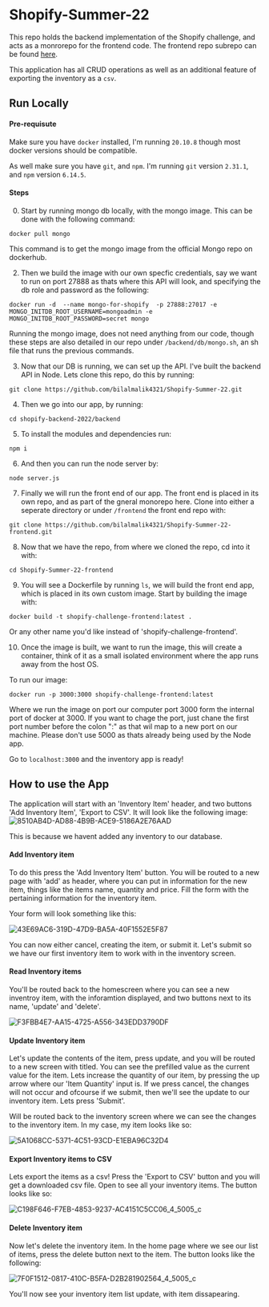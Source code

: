 # Shopify-Summer-22

This repo holds the backend implementation of the Shopify challenge, and acts as a monrorepo for the frontend code. The frontend repo subrepo can be found [here](https://github.com/bilalmalik4321/Shopify-Summer-22-frontend).

This application has all CRUD operations as well as an additional feature of exporting the inventory as a `csv`.


## Run Locally

#### Pre-requisute

Make sure you have `docker` installed, I'm running `20.10.8` though most docker versions should be compatible.

As well make sure you have `git`, and `npm`. I'm running `git` version `2.31.1`, and `npm` version `6.14.5`.

#### Steps

0. Start by running mongo db locally, with the mongo image.
This can be done with the following command:

```
docker pull mongo
```

This command is to get the mongo image from the official Mongo repo on dockerhub.

2. Then we build the image with our own specfic credentials, say we want to run on port 27888 as thats where this API will look,
and specifying the db role and password as the following:

```
docker run -d  --name mongo-for-shopify  -p 27888:27017 -e MONGO_INITDB_ROOT_USERNAME=mongoadmin -e MONGO_INITDB_ROOT_PASSWORD=secret mongo
```
Running the mongo image, does not need anything from our code, though these steps are also detailed in our repo under `/backend/db/mongo.sh`,
an sh file that runs the previous commands.

3. Now that our DB is running, we can set up the API. I've built the backend API in Node. Lets clone this repo, do this by running:

```
git clone https://github.com/bilalmalik4321/Shopify-Summer-22.git
```

4. Then we go into our app, by running:

```
cd shopify-backend-2022/backend
```

5. To install the modules and dependencies run: 

 ```
 npm i
 ```
 
 6. And then you can run the node server by:
 
 ```
 node server.js
 ```
 
 7. Finally we will run the front end of our app. The front end is placed in its own repo, and as part of the gneral monorepo here. 
 Clone into either a seperate directory or under `/frontend` the front end repo with:
 
 ```
 git clone https://github.com/bilalmalik4321/Shopify-Summer-22-frontend.git
 ```
 8. Now that we have the repo, from where we cloned the repo, cd into it with: 
 
 ```
 cd Shopify-Summer-22-frontend
 ```
 
 9. You will see a Dockerfile by running `ls`, we will build the front end app, which is placed in its own custom image.
 Start by building the image with:
 
 ```
 docker build -t shopify-challenge-frontend:latest .
 ```
 
 Or any other name you'd like instead of 'shopify-challenge-frontend'. 
 
 10. Once the image is built, we want to run the image, this will create a container, think of it as a small isolated environment where the app runs away from
 the host OS.
 
 To run our image:
 
 ```
 docker run -p 3000:3000 shopify-challenge-frontend:latest
 ```
 
 Where we run the image on port our computer port 3000 form the internal port of docker at 3000. If you want to chage the port, just chane the first
 port number before the colon ":" as that wil map to a new port on our machine. Please don't use 5000 as thats already being used by the Node app.
 
 Go to  `localhost:3000` and the inventory app is ready!
 
 ## How to use the App
 
 The application will start with an 'Inventory Item' header, and two buttons 'Add Inventory Item', 'Export to CSV'.
 It will look like the following image:![8510AB4D-AD88-4B9B-ACE9-5186A2E76AAD](https://user-images.githubusercontent.com/45467181/150185006-33f593c8-da7b-46ea-a2f5-838aa7100f28.jpeg)

 This is because we havent added any inventory to our database. 
 
 #### Add Inventory item
 
 To do this press the 'Add Inventory Item' button.
 You will be routed to a new page with 'add' as header, where you can put in information for the new item, things like the items name, quantity and price.
 Fill the form with the pertaining information for the inventory item.
 
 Your form will look something like this:
 
 ![43E69AC6-319D-47D9-BA5A-40F1552E5F87](https://user-images.githubusercontent.com/45467181/150206113-dcb89d0b-8a11-4d01-93c5-ea556a9bc6c9.jpeg)


 You can now either cancel, creating the item, or submit it. Let's submit so we have our first inventory item to work with in the inventory screen.
 
 #### Read Inventory items
 
 You'll be routed back to the homescreen where you can see a new inventroy item, with the inforamtion displayed, and two buttons next to its name, 'update'
 and 'delete'.
 
![F3FBB4E7-AA15-4725-A556-343EDD3790DF](https://user-images.githubusercontent.com/45467181/150206275-aafe6c13-602b-48d4-8376-3299aa43f65a.jpeg)

 
  #### Update Inventory item
 
 Let's update the contents of the item, press update, and you will be routed to a new screen with titled. You can see the prefilled value as the current
 value for the item. Lets increase the quantity of our item, by pressing the up arrow where our 'Item Quantity' input is. If we press cancel, the changes will 
 not occur and ofcourse if we submit, then we'll see the update to our inventory item. Lets press 'Submit'.
 
 Will be routed back to the inventory screen where we can see the changes to the inventory item. In my case, my item looks like so:
 
 ![5A1068CC-5371-4C51-93CD-E1EBA96C32D4](https://user-images.githubusercontent.com/45467181/150206498-57679fc5-6138-4b16-b1c1-537478a5598e.jpeg)


#### Export Inventory items to CSV

Lets export the items as a csv! Press the 'Export to CSV' button and you will get a downloaded csv file. Open to see all your inventory items. The button looks 
like so:

 ![C198F646-F7EB-4853-9237-AC4151C5CC06_4_5005_c](https://user-images.githubusercontent.com/45467181/150200510-9966a215-8eff-4620-b4d9-3b39cff2a4b1.jpeg)

#### Delete Inventory item

Now let's delete the inventory item. In the home page where we see our list of items, press the delete button next to the item. The button looks like the 
following:

![7F0F1512-0817-410C-B5FA-D2B281902564_4_5005_c](https://user-images.githubusercontent.com/45467181/150201305-c2e003a2-f143-4d55-9866-18cb32fbc6c1.jpeg)

You'll now see your inventory item list update, with item dissapearing.
 
